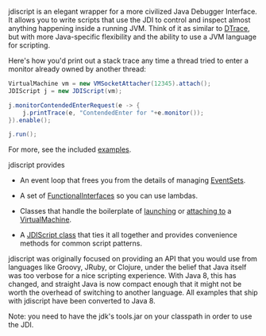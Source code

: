jdiscript is an elegant wrapper for a more civilized Java Debugger Interface.  It allows you 
to write scripts that use the JDI to control and inspect almost anything happening inside a 
running JVM.  Think of it as similar to [DTrace](http://dtrace.org/blogs/about/), but with 
more Java-specific flexibility and the ability to use a JVM language for scripting. 

Here's how you'd print out a stack trace any time a thread tried to enter a
monitor already owned by another thread:

```java
VirtualMachine vm = new VMSocketAttacher(12345).attach();
JDIScript j = new JDIScript(vm);

j.monitorContendedEnterRequest(e -> {
    j.printTrace(e, "ContendedEnter for "+e.monitor());
}).enable();

j.run();
```

For more, see the included [examples](src/example/java/org/jdiscript/example).

jdiscript provides

- An event loop that frees you from the details of managing [EventSets](http://download.java.net/jdk8/docs/jdk/api/jpda/jdi/index.html?com/sun/jdi/event/EventSet.html).

- A set of [FunctionalInterfaces](http://download.java.net/jdk8/docs/api/java/lang/FunctionalInterface.html) 
  so you can use lambdas.

- Classes that handle the boilerplate of [launching](src/main/java/org/jdiscript/util/VMLauncher.java) or [attaching to](src/main/java/org/jdiscript/util/VMSocketAttacher.java) a [VirtualMachine](http://download.java.net/jdk8/docs/jdk/api/jpda/jdi/index.html?com/sun/jdi/VirtualMachine.html).

- A [JDIScript class](src/main/java/org/jdiscript/JDIScript.java) that ties it all together and provides convenience methods for common script patterns.

jdiscript was originally focused on providing an API that you would use from languages like 
Groovy, JRuby, or Clojure, under the belief that Java itself was too verbose for a nice 
scripting experience.  With Java 8, this has changed, and straight Java is now compact enough 
that it might not be worth the overhead of switching to another language.  All examples that
ship with jdiscript have been converted to Java 8.   

Note: you need to have the jdk's tools.jar on your classpath in order to use the JDI.

